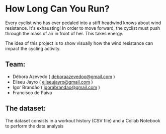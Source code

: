 # How Long Can You Run?
	
Every cyclist who has ever pedaled into a stiff headwind knows about wind resistance. It's exhausting! In order to move forward, the cyclist must push through the mass of air in front of her. This takes energy.

The idea of this project is to show visually how the wind resistance can impact the cycling activity.


## Team:

* Débora Azevedo ( deboraazevedoo@gmail.com )
* Eliseu Jayro ( eliseujayro@gmail.com )
* Igor Brandão ( igorabrandao@gmail.com )
* Francisco de Paiva


## The dataset:
The dataset consists in a workout history (CSV file) and a Collab Notebook to perform the data analysis
